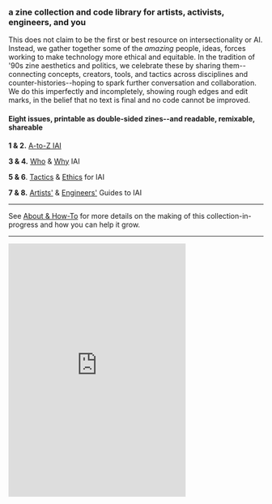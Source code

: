 <!-- ## Intersectional AI Toolkit -->

### a zine collection and code library for artists, activists, engineers, and you

This does not claim to be the first or best resource on intersectionality or AI. Instead, we gather together some of the *amazing* people, ideas, forces working to make technology more ethical and equitable. In the tradition of '90s zine aesthetics and politics, we celebrate these by sharing them--connecting concepts, creators, tools, and tactics across disciplines and counter-histories--hoping to spark further conversation and collaboration. We do this imperfectly and incompletely, showing rough edges and edit marks, in the belief that no text is final and no code cannot be improved.

#### Eight issues, printable as double-sided zines--and readable, remixable, shareable

**1 & 2.** [A-to-Z IAI](posts/Glossary.md)

**3 & 4.** [Who](posts/LoveNotes.md) & [Why](posts/WhyAI.md) IAI

**5 & 6**. [Tactics](posts/Tactics.md) & [Ethics](posts/Caring.md) for IAI

**7 & 8.** [Artists'](posts/NoCode.md) & [Engineers'](posts/Techies.md) Guides to IAI

---

See [About & How-To](pages/About.md) for more details on the making of this collection-in-progress and how you can help it grow.

---

<!-- Distributed by an [Anti-Capitalist Software License](https://anticapitalist.software"). -->


<iframe src="https://discord.com/widget?id=755941064673722398&theme=dark" width="350" height="500" allowtransparency="true" frameborder="0" sandbox="allow-popups allow-popups-to-escape-sandbox allow-same-origin allow-scripts"></iframe>








